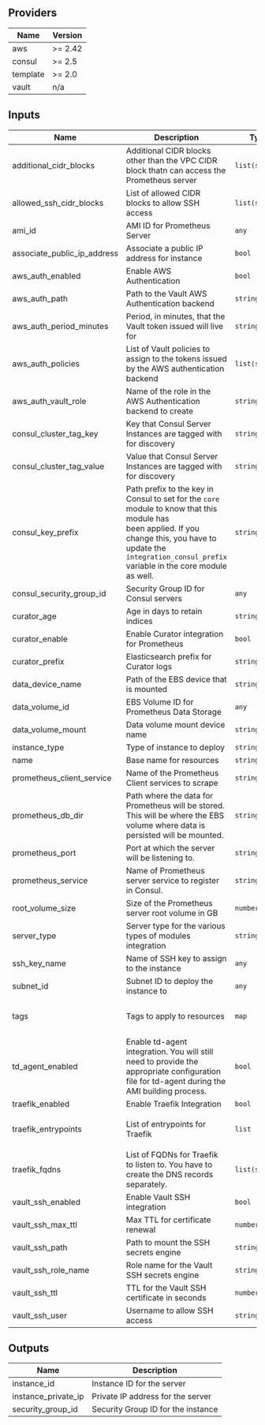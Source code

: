 ## Providers

| Name | Version |
|------|---------|
| aws | >= 2.42 |
| consul | >= 2.5 |
| template | >= 2.0 |
| vault | n/a |

## Inputs

| Name | Description | Type | Default | Required |
|------|-------------|------|---------|:-----:|
| additional\_cidr\_blocks | Additional CIDR blocks other than the VPC CIDR block thatn can access the Prometheus server | `list(string)` | `[]` | no |
| allowed\_ssh\_cidr\_blocks | List of allowed CIDR blocks to allow SSH access | `list(string)` | `[]` | no |
| ami\_id | AMI ID for Prometheus Server | `any` | n/a | yes |
| associate\_public\_ip\_address | Associate a public IP address for instance | `bool` | `false` | no |
| aws\_auth\_enabled | Enable AWS Authentication | `bool` | `false` | no |
| aws\_auth\_path | Path to the Vault AWS Authentication backend | `string` | `"aws"` | no |
| aws\_auth\_period\_minutes | Period, in minutes, that the Vault token issued will live for | `string` | `"60"` | no |
| aws\_auth\_policies | List of Vault policies to assign to the tokens issued by the AWS authentication backend | `list(string)` | `[]` | no |
| aws\_auth\_vault\_role | Name of the role in the AWS Authentication backend to create | `string` | `"prometheus"` | no |
| consul\_cluster\_tag\_key | Key that Consul Server Instances are tagged with for discovery | `string` | `"consul-servers"` | no |
| consul\_cluster\_tag\_value | Value that Consul Server Instances are tagged with for discovery | `string` | `"consul"` | no |
| consul\_key\_prefix | Path prefix to the key in Consul to set for the `core` module to know that this module has<br>        been applied. If you change this, you have to update the<br>        `integration_consul_prefix` variable in the core module as well. | `string` | `"terraform/"` | no |
| consul\_security\_group\_id | Security Group ID for Consul servers | `any` | n/a | yes |
| curator\_age | Age in days to retain indices | `string` | `"90"` | no |
| curator\_enable | Enable Curator integration for Prometheus | `bool` | `false` | no |
| curator\_prefix | Elasticsearch prefix for Curator logs | `string` | `"services.prometheus"` | no |
| data\_device\_name | Path of the EBS device that is mounted | `string` | `"/dev/nvme1n1"` | no |
| data\_volume\_id | EBS Volume ID for Prometheus Data Storage | `any` | n/a | yes |
| data\_volume\_mount | Data volume mount device name | `string` | `"/dev/sdf"` | no |
| instance\_type | Type of instance to deploy | `string` | `"t2.micro"` | no |
| name | Base name for resources | `string` | `"prometheus"` | no |
| prometheus\_client\_service | Name of the Prometheus Client services to scrape | `string` | `"prometheus-client"` | no |
| prometheus\_db\_dir | Path where the data for Prometheus will be stored. This will be where the EBS volume where data is persisted will be mounted. | `string` | `"/mnt/data"` | no |
| prometheus\_port | Port at which the server will be listening to. | `string` | `"9090"` | no |
| prometheus\_service | Name of Prometheus server service to register in Consul. | `string` | `"prometheus"` | no |
| root\_volume\_size | Size of the Prometheus server root volume in GB | `number` | `50` | no |
| server\_type | Server type for the various types of modules integration | `string` | `"prometheus"` | no |
| ssh\_key\_name | Name of SSH key to assign to the instance | `any` | n/a | yes |
| subnet\_id | Subnet ID to deploy the instance to | `any` | n/a | yes |
| tags | Tags to apply to resources | `map` | <pre>{<br>  "Terraform": "true"<br>}<br></pre> | no |
| td\_agent\_enabled | Enable td-agent integration. You will still need to provide the appropriate configuration file for td-agent during the AMI building process. | `bool` | `false` | no |
| traefik\_enabled | Enable Traefik Integration | `bool` | `false` | no |
| traefik\_entrypoints | List of entrypoints for Traefik | `list` | <pre>[<br>  "internal"<br>]<br></pre> | no |
| traefik\_fqdns | List of FQDNs for Traefik to listen to. You have to create the DNS records separately. | `list(string)` | `[]` | no |
| vault\_ssh\_enabled | Enable Vault SSH integration | `bool` | `false` | no |
| vault\_ssh\_max\_ttl | Max TTL for certificate renewal | `number` | `86400` | no |
| vault\_ssh\_path | Path to mount the SSH secrets engine | `string` | `"ssh_prometheus"` | no |
| vault\_ssh\_role\_name | Role name for the Vault SSH secrets engine | `string` | `"default"` | no |
| vault\_ssh\_ttl | TTL for the Vault SSH certificate in seconds | `number` | `300` | no |
| vault\_ssh\_user | Username to allow SSH access | `string` | `"ubuntu"` | no |

## Outputs

| Name | Description |
|------|-------------|
| instance\_id | Instance ID for the server |
| instance\_private\_ip | Private IP address for the server |
| security\_group\_id | Security Group ID for the instance |

